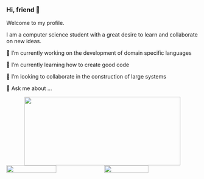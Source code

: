 
### Hi, friend 👋
Welcome to my profile.

I am a computer science student with a great desire to learn and collaborate on new ideas.

🔭 I’m currently working on the development of domain specific languages

🌱 I’m currently learning how to create good code

👯 I’m looking to collaborate in the construction of large systems

💬 Ask me about ... 

<div align="center"><img width="410" height="180" src="https://github-readme-stats.vercel.app/api/top-langs/?username=altmoket&layout=compact&theme=dracula"></div>

<div style="display: flex;">
  <img style="width:51%;" src="https://streak-stats.demolab.com/?user=altmoket&theme=dracula">
  <img style="width:48%;" src="https://github-readme-stats.vercel.app/api?username=altmoket&show_icons=true&theme=dracula">
</div>




